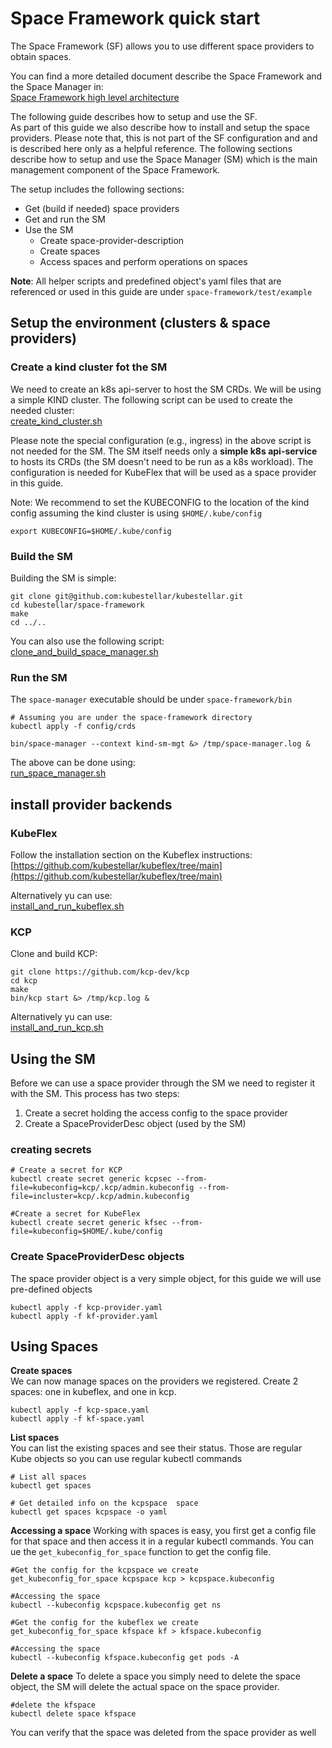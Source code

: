 # Space Framework quick start 

The Space Framework (SF) allows you to use different space providers to obtain spaces. 

You can find a more detailed document describe the Space Framework and the Space Manager in:   
[Space Framework high level architecture](https://github.com/kubestellar/kubestellar/blob/main/space-framework/docs/space-framework.md)

The following guide describes how to setup and use the SF.  
As part of this guide we also describe how to install and setup the space providers. Please note that, this is not part of the SF configuration and and is described here only as a helpful reference.
The following sections describe how to setup and use the Space Manager (SM) which is the main management component of the Space Framework.

The setup includes the following sections:
   * Get (build if needed) space providers
   * Get and run the SM
   * Use the SM
        * Create space-provider-description 
        * Create spaces
        * Access spaces and perform operations on spaces


**Note**: All helper scripts and predefined object's yaml files that are referenced or used in this guide are under `space-framework/test/example`

## Setup the environment (clusters & space providers)
### Create a kind cluster fot the SM
We need to create an k8s api-server to host the SM CRDs. We will be using a simple KIND cluster. 
The following script can be used to create the needed cluster:  
[create_kind_cluster.sh](create_kind_cluster.sh)<br/>

Please note the special configuration (e.g., ingress) in the above script is not needed for the SM. The SM itself needs only a **simple k8s api-service** to hosts its CRDs (the SM doesn't need to be run as a k8s workload). The configuration is needed for KubeFlex that will be used as a space provider in this guide.   

Note: We recommend to set the KUBECONFIG to the location of the kind config assuming the kind cluster is using `$HOME/.kube/config`
```sell
export KUBECONFIG=$HOME/.kube/config
```

### Build the SM
Building the SM is simple:  
```shell
git clone git@github.com:kubestellar/kubestellar.git
cd kubestellar/space-framework
make
cd ../..
```
You can also use the following script:  
[clone_and_build_space_manager.sh](clone_and_build_space_manager.sh)<br/>

### Run the SM
The `space-manager` executable should be under `space-framework/bin` 

```shell
# Assuming you are under the space-framework directory
kubectl apply -f config/crds

bin/space-manager --context kind-sm-mgt &> /tmp/space-manager.log &
```
The above can be done using:    
[run_space_manager.sh](run_space_manager.sh)<br/>

## install provider backends
### KubeFlex
Follow the installation section on the Kubeflex instructions:  
[https://github.com/kubestellar/kubeflex/tree/main](https://github.com/kubestellar/kubeflex/tree/main)<br/>

Alternatively yu can use:  
[install_and_run_kubeflex.sh](install_and_run_kubeflex.sh)<br/>

### KCP
Clone and build KCP:
```shell
git clone https://github.com/kcp-dev/kcp
cd kcp
make
bin/kcp start &> /tmp/kcp.log &
```
Alternatively yu can use:  
[install_and_run_kcp.sh](install_and_run_kcp.sh)<br/>

## Using the SM
Before we can use a space provider through the SM we need to register it with the SM. This process has two steps:
1. Create a secret holding the access config to the space provider
2. Create a SpaceProviderDesc object (used by the SM)

### creating secrets 
```shell
# Create a secret for KCP
kubectl create secret generic kcpsec --from-file=kubeconfig=kcp/.kcp/admin.kubeconfig --from-file=incluster=kcp/.kcp/admin.kubeconfig

#Create a secret for KubeFlex
kubectl create secret generic kfsec --from-file=kubeconfig=$HOME/.kube/config 
```
### Create SpaceProviderDesc objects 
The space provider object is a very simple object, for this guide we will use pre-defined objects
```shell
kubectl apply -f kcp-provider.yaml
kubectl apply -f kf-provider.yaml
```

## Using Spaces
**Create spaces**  
We can now manage spaces on the providers we registered. 
Create 2 spaces: one in kubeflex, and one in kcp.  
```shell
kubectl apply -f kcp-space.yaml
kubectl apply -f kf-space.yaml
```
**List spaces**  
You can list the existing spaces and see their status. Those are regular Kube objects so you can use regular kubectl commands

```shell
# List all spaces
kubectl get spaces

# Get detailed info on the kcpspace  space
kubectl get spaces kcpspace -o yaml
```

**Accessing a space**
Working with spaces is easy, you first get a config file for that space and then access it in a regular kubectl commands. You can ue the `get_kubeconfig_for_space` function to get the config file.

```shell
#Get the config for the kcpspace we create
get_kubeconfig_for_space kcpspace kcp > kcpspace.kubeconfig

#Accessing the space
kubectl --kubeconfig kcpspace.kubeconfig get ns

#Get the config for the kubeflex we create
get_kubeconfig_for_space kfspace kf > kfspace.kubeconfig

#Accessing the space
kubectl --kubeconfig kfspace.kubeconfig get pods -A
```

**Delete a space**
To delete a space you simply need to delete the space object, the SM will delete the actual space on the space provider. 
```shell
#delete the kfspace
kubectl delete space kfspace
```

You can verify that the space was deleted from the space provider as well 
